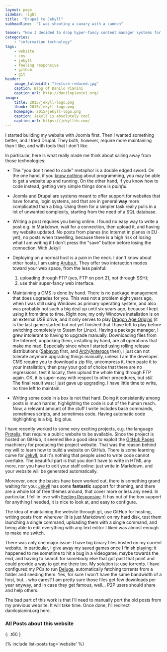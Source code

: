 ```yaml
---
layout: page
sidebar: right
title:  "Drupal to Jekyll"
subheadline:  "I was shooting a canary with a cannon"

teaser: "How I decided to drop hyper-fancy content manager systems for a generated static website."
categories:
    - "information technology"
tags:
    - website
    - cms
    - jekyll
    - feeling responsive
    - github
    - git
header:
    image_fullwidth: "texture-reduced.jpg"
    caption: Blog of Danilo Pianini
    caption_url: http://danilopianini.org/
image:
    title: 2015/jekyll-logo.png
    thumb: 2015/jekyll-logo.png
    homepage: 2015/jekyll-logo.png
    caption: Jekyll is absolutely cool
    caption_url: https://jekyllrb.com/
---
```


I started building my website with Joomla first. Then I wanted something better, and I tried Drupal. They both, however, require more maintaining than I like, and with tools that I don't like.

In particular, here is what really made me think about sailing away from those technologies:

* The "you don't need to code" metaphor is a double edged sword. On the one hand, if you [know nothing][Jon Snow] about programming, you may be able to get a website up and running. On the other hand, if you know how to code instead, getting very simple things done is *painful*.

* Joomla and Drupal are systems meant to offer support for websites that have forums, login systems, and that are in general **way** more complicated than a blog. Using them for a simpler task really pulls in a lot of unwanted complexity, starting from the need of a SQL database.

* Writing a post requires you being online. I found no easy way to write a post e.g. in Markdown, wait for a connection, then upload it, and having my website updated. No posts from planes (no Internet in planes in EU yet), no posts when travelling, because there is a high risk of losing what I am writing if I don't press the "save" button before losing the connection. With Jekyll

* Deploying on a normal host is a pain in the neck. I don't know about other hosts, I am using [Aruba.it][Aruba]. They offer two interaction modes toward your web space, from the less painful:
  1. uploading through FTP (yes, FTP on port 21, not through SSH);
  2. use their super-fancy web interface.


* Maintaining a CMS is done by hand.
There is no package management that does upgrades for you.
This was not a problem eight years ago, when I was still using Windows as primary operating system, and also was probably not such a big deal up until six years ago, because I kept using it from time to time.
Right now, my only Windows installation is on an external USB drive, and it only serves to play [Dragon Age Origins][DAO] (it is the last game started but not yet finished that I have left to play before switching completely to Steam for Linux).
Having a package manager, I grew intolerant to having to upgrade manually.
Downloading files from the Internet, unpacking them, installing by hand, are all operations that make me mad.
Especially since when I started using rolling release distributions ([Sabayon][Sabayon] first, and [Arch][Arch]/[Antergos][Antergos] then), i just can not tolerate anymore upgrading things manually, unless I am the developer.
CMS require you to download a zip file, uncompress it, then paste it to your installation, then pray your god of choice that there are no regressions, test it locally, then upload the whole thing through FTP again.
OK, it is super-easy with respect to other procedures, but *still*.
The final result was: I just gave up upgrading. I have little time to write, no time left to maintain.

* Writing some code in a box is not that hard.
Doing it consistently among posts is much harder, highlighting the code is out of the human reach.
Now, a relevant amount of the stuff I write includes bash commands, sometimes scripts, and sometimes code.
Having automatic code highlighting is a big, big plus.

I have recently worked to some very exciting projects, e.g. the language [Protelis][Protelis], that require a public website to be available.
Since the project is hosted on GitHub, it seemed like a good idea to exploit the [GitHub Pages][GH Pages] machinery for producing the project website.
That was the reason behind my will to learn how to build a website on GitHub.
There is some learning curve for [Jekyll][Jekyll], but it's nothing that people used to write code cannot overtake.
The beautiful part is that you don't have to write in HTML any more, nor you have to edit your staff online: just write in Markdown, and your website will be generated automatically.

Moreover, once the basics have been worked out, there is something grand waiting for you: [Jekyll][Jekyll] has some **fantastic** support for theming, and there are a whole lot of free themes around, that cover more or less any need.
In particular, I fell in love with [Feeling Responsive][Feeling Responsive].
It has out of the box support for anything I needed, it is nice to look at, and easy to configure.

The idea of maintaining the website through git, use GitHub for hosting, writing posts from wherever (it is just Markdown) on my hard disk, test them launching a single command, uploading them with a single command, and being able to edit everything with any text editor I liked was almost enough to make me switch.

There was only one major issue: I have big binary files hosted on my current website.
In particular, I give away my saved games once I finish playing: it happened to me sometime to hit a bug in a videogame, maybe towards the end, and having to search for somebody else that got past that point and could provide a way to get me there too.
My solution is: use torrents. I have configured my PCs to run [Deluge][Deluge], automatically fetching torrents from a folder and seeding them.
Yes, for sure I won't have the same bandwidth of a host, but... who cares? I am pretty sure those files get few downloads per year anyway, and in case they get famous, well... P2P users should share and help others.

The bad part of this work is that I'll need to manually port the old posts from my previous website.
It will take time.
Once done, I'll redirect danilopianini.org here.

### All Posts about this website
{: .t60 }

{% include list-posts tag='website' %}

[Antergos]: https://antergos.com/
[Arch]: https://www.archlinux.org/
[Aruba]: https://www.aruba.it
[DAO]: https://en.wikipedia.org/wiki/Dragon_Age:_Origins
[Deluge]: http://deluge-torrent.org/
[Feeling Responsive]: https://github.com/Phlow/feeling-responsive
[GH Pages]: https://pages.github.com
[Jekyll]: https://jekyllrb.com/
[Jon Snow]: https://en.wikipedia.org/wiki/Jon_Snow_(character)
[Protelis]: http://protelis.org
[Sabayon]: https://www.sabayon.org/
